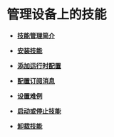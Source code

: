# 管理设备上的技能<a name="hilens_02_0008"></a>

-   **[技能管理简介](技能管理简介.md)**  

-   **[安装技能](安装技能.md)**  

-   **[添加运行时配置](添加运行时配置.md)**  

-   **[配置订阅消息](配置订阅消息.md)**  

-   **[设置难例](设置难例.md)**  

-   **[启动或停止技能](启动或停止技能.md)**  

-   **[卸载技能](卸载技能.md)**  


